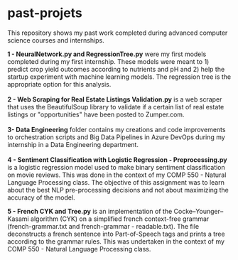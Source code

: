 # past-projets

This repository shows my past work completed during advanced computer science courses and internships. <br />

**1 - NeuralNetwork.py and RegressionTree.py** were my first models completed during my first internship. These models were meant to 1) predict crop yield
outcomes according to nutrients and pH and 2) help the startup experiment with machine learning models. The regression tree is the appropriate option for this analysis. <br /><br />
**2 - Web Scraping for Real Estate Listings Validation.py** is a web scraper that uses the BeautifulSoup library to validate if a certain list of real estate
listings or "opportunities" have been posted to Zumper.com. <br /> <br />
**3- Data Engineering** folder contains my creations and code improvements to orchestration scripts and Big Data Pipelines in Azure DevOps during my internship in a Data Engineering department. <br /><br />
**4 - Sentiment Classification with Logistic Regression - Preprocessing.py** is a logistic regression model used to make binary sentiment classification on movie reviews.
This was done in the context of my COMP 550 - Natural Language Processing class. The objective of this assignment was to learn about the best NLP pre-processing
decisions and not about maximizing the accuracy of the model.  <br />

**5 - French CYK and Tree.py** is an implementation of the Cocke–Younger–Kasami algorithm (CYK) on a simplified french context-free grammar (french-grammar.txt and french-grammar - readable.txt). The file deconstructs a french sentence into Part-of-Speech tags and prints a tree according to the grammar rules. This was undertaken in the context of my COMP 550 - Natural Language Processing class.
